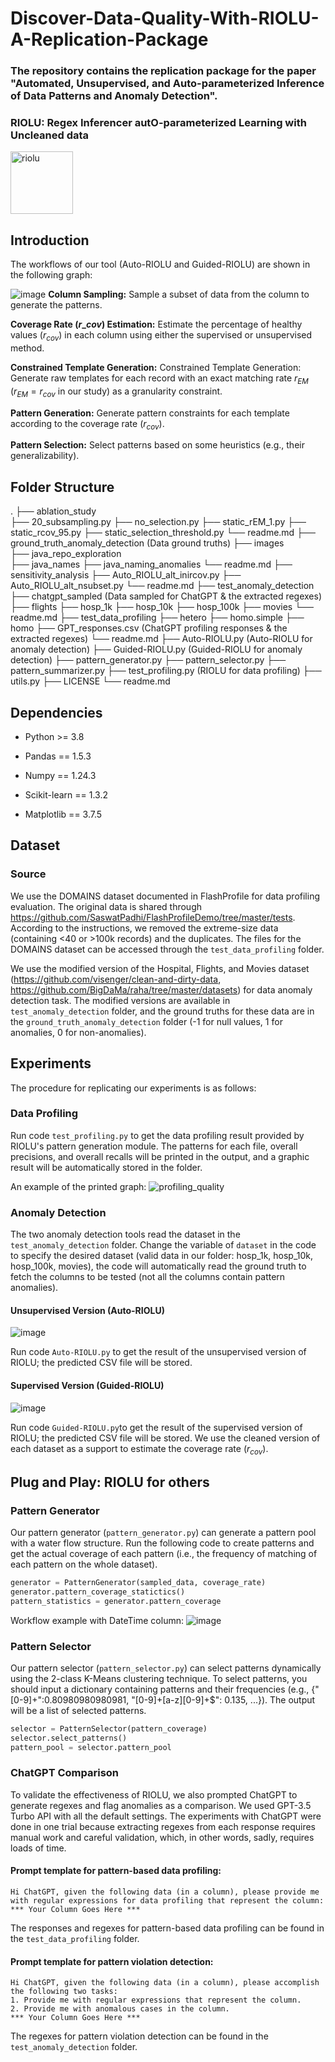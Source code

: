 # Discover-Data-Quality-With-RIOLU-A-Replication-Package

### The repository contains the replication package for the paper "Automated, Unsupervised, and Auto-parameterized Inference of Data Patterns and Anomaly Detection".
### RIOLU: Regex Inferencer autO-parameterized Learning with Uncleaned data
<img src="./images/316591300-f91de69f-25a8-4ace-8e0b-eb225434272d.png" alt="riolu" width="100" height="100">



## Introduction
The workflows of our tool (Auto-RIOLU and Guided-RIOLU) are shown in the following graph:

![image](./images/methodology_overview.jpg?raw=true)
**Column Sampling:** Sample a subset of data from the column to generate the patterns. 

**Coverage Rate ($r\_{cov}$) Estimation:** Estimate the percentage of healthy values ($r_{cov}$) in each column using either the supervised or unsupervised method.

**Constrained Template Generation:** Constrained Template Generation: Generate raw templates for each record with an exact matching rate $r_{EM}$ ($r_{EM}=r_{cov}$ in our study) as a granularity constraint.

**Pattern Generation:** Generate pattern constraints for each template according to the coverage rate ($r_{cov}$).

**Pattern Selection:** Select patterns based on some heuristics (e.g., their generalizability). 

## Folder Structure
.
├── ablation_study   
    ├── 20_subsampling.py
    ├── no_selection.py
    ├── static_rEM_1.py
    ├── static_rcov_95.py
    ├── static_selection_threshold.py
    └── readme.md
├── ground_truth_anomaly_detection (Data ground truths)
├── images                     
├── java_repo_exploration   
    ├── java_names
    ├── java_naming_anomalies
    └── readme.md
├── sensitivity_analysis
    ├── Auto_RIOLU_alt_inircov.py
    ├── Auto_RIOLU_alt_nsubset.py
    └── readme.md
├── test_anomaly_detection
    ├── chatgpt_sampled (Data sampled for ChatGPT & the extracted regexes)
    ├── flights
    ├── hosp_1k
    ├── hosp_10k
    ├── hosp_100k
    ├── movies
    └── readme.md
├── test_data_profiling
    ├── hetero
    ├── homo.simple
    ├── homo
    ├── GPT_responses.csv (ChatGPT profiling responses & the extracted regexes)
    └── readme.md
├── Auto-RIOLU.py (Auto-RIOLU for anomaly detection)
├── Guided-RIOLU.py (Guided-RIOLU for anomaly detection)
├── pattern_generator.py
├── pattern_selector.py
├── pattern_summarizer.py
├── test_profiling.py (RIOLU for data profiling)
├── utils.py
├── LICENSE
└── readme.md

## Dependencies

- Python >= 3.8

- Pandas == 1.5.3

- Numpy == 1.24.3

- Scikit-learn == 1.3.2

- Matplotlib == 3.7.5

## Dataset

### Source
We use the DOMAINS dataset documented in FlashProfile for data profiling evaluation. The original data is shared through https://github.com/SaswatPadhi/FlashProfileDemo/tree/master/tests. According to the instructions, we removed the extreme-size data (containing <40 or >100k records) and the duplicates. The files for the DOMAINS dataset can be accessed through the ```test_data_profiling``` folder. 

We use the modified version of the Hospital, Flights, and Movies dataset (https://github.com/visenger/clean-and-dirty-data, https://github.com/BigDaMa/raha/tree/master/datasets) for data anomaly detection task. The modified versions are available in ```test_anomaly_detection``` folder, and the ground truths for these data are in the ```ground_truth_anomaly_detection``` folder (-1 for null values, 1 for anomalies, 0 for non-anomalies). 

## Experiments
The procedure for replicating our experiments is as follows:

### Data Profiling
Run code ```test_profiling.py``` to get the data profiling result provided by RIOLU's pattern generation module. The patterns for each file, overall precisions, and overall recalls will be printed in the output, and a graphic result will be automatically stored in the folder. 

An example of the printed graph: 
![profiling_quality](./images/profiling_quality.png?raw=true)

### Anomaly Detection
The two anomaly detection tools read the dataset in the ```test_anomaly_detection``` folder. Change the variable of ```dataset``` in the code to specify the desired dataset (valid data in our folder: hosp_1k, hosp_10k, hosp_100k, movies), the code will automatically read the ground truth to fetch the columns to be tested (not all the columns contain pattern anomalies). 

#### Unsupervised Version (Auto-RIOLU)
![image](./images/unsupervised_coverage_rate_estimation.jpg?raw=true)

Run code ```Auto-RIOLU.py``` to get the result of the unsupervised version of RIOLU; the predicted CSV file will be stored. 

#### Supervised Version (Guided-RIOLU)
![image](./images/supervised_coverage_rate_estimation.jpg?raw=true)

Run code ```Guided-RIOLU.py```to get the result of the supervised version of RIOLU; the predicted CSV file will be stored. We use the cleaned version of each dataset as a support to estimate the coverage rate ($r_{cov}$). 

## Plug and Play: RIOLU for others
### Pattern Generator
Our pattern generator (```pattern_generator.py```) can generate a pattern pool with a water flow structure. Run the following code to create patterns and get the actual coverage of each pattern (i.e., the frequency of matching of each pattern on the whole dataset). 

```python
generator = PatternGenerator(sampled_data, coverage_rate)
generator.pattern_coverage_statictics()
pattern_statistics = generator.pattern_coverage
```

Workflow example with DateTime column:
![image](./images/generation_example.jpg?raw=true)

### Pattern Selector
Our pattern selector (```pattern_selector.py```) can select patterns dynamically using the 2-class K-Means clustering technique. To select patterns, you should input a dictionary containing patterns and their frequencies (e.g., {"[0-9]+":0.80980980980981, "[0-9]+[a-z][0-9]+$": 0.135, ...}). The output will be a list of selected patterns. 

```python
selector = PatternSelector(pattern_coverage)
selector.select_patterns()
pattern_pool = selector.pattern_pool
```

### ChatGPT Comparison
To validate the effectiveness of RIOLU, we also prompted ChatGPT to generate regexes and flag anomalies as a comparison. We used GPT-3.5 Turbo API with all the default settings. The experiments with ChatGPT were done in one trial because extracting regexes from each response requires manual work and careful validation, which, in other words, sadly, requires loads of time. 

#### Prompt template for pattern-based data profiling:
```
Hi ChatGPT, given the following data (in a column), please provide me with regular expressions for data profiling that represent the column:
*** Your Column Goes Here ***
```
The responses and regexes for pattern-based data profiling can be found in the ```test_data_profiling``` folder.

#### Prompt template for pattern violation detection:
```
Hi ChatGPT, given the following data (in a column), please accomplish the following two tasks:
1. Provide me with regular expressions that represent the column.
2. Provide me with anomalous cases in the column.
*** Your Column Goes Here ***
```
The regexes for pattern violation detection can be found in the ```test_anomaly_detection``` folder.

